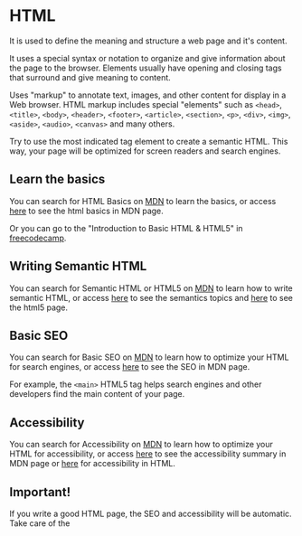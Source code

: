 # HTML

It is used to define the meaning and structure a web page and it's content.

It uses a special syntax or notation to organize and give information about the page to the browser. Elements usually have opening and closing tags that surround and give meaning to content.

Uses "markup" to annotate text, images, and other content for display in a Web browser. HTML markup includes special "elements" such as ```<head>```, ```<title>```, ```<body>```, ```<header>```, ```<footer>```, ```<article>```, ```<section>```, ```<p>```, ```<div>```, ```<img>```, ```<aside>```, ```<audio>```, ```<canvas>``` and many others.

Try to use the most indicated tag element to create a semantic HTML. This way, your page will be optimized for screen readers and search engines.

## Learn the basics

You can search for HTML Basics on [MDN](https://developer.mozilla.org/en-US/) to learn the basics, or access [here](https://developer.mozilla.org/en-US/docs/Learn/Getting_started_with_the_web/HTML_basics) to see the html basics in MDN page.

Or you can go to the "Introduction to Basic HTML & HTML5" in [freecodecamp](https://learn.freecodecamp.org/responsive-web-design/basic-html-and-html5).

## Writing Semantic HTML

You can search for Semantic HTML or HTML5 on [MDN](https://developer.mozilla.org/en-US/) to learn how to write semantic HTML, or access [here](https://developer.mozilla.org/en-US/docs/Glossary/Semantics) to see the semantics topics and [here](https://developer.mozilla.org/en-US/docs/Web/Guide/HTML/HTML5) to see the html5 page.

## Basic SEO

You can search for Basic SEO on [MDN](https://developer.mozilla.org/en-US/) to learn how to optimize your HTML for search engines, or access [here](https://developer.mozilla.org/en-US/docs/Glossary/SEO) to see the SEO in MDN page.

For example, the ```<main>``` HTML5 tag helps search engines and other developers find the main content of your page.

## Accessibility

You can search for Accessibility on [MDN](https://developer.mozilla.org/en-US/) to learn how to optimize your HTML for accessibility, or access [here](https://developer.mozilla.org/en-US/docs/Learn/Accessibility) to see the accessibility summary in MDN page or [here](https://developer.mozilla.org/en-US/docs/Learn/Accessibility/HTML) for accessibility in HTML.

## Important!

If you write a good HTML page, the SEO and accessibility will be automatic. Take care of the 
